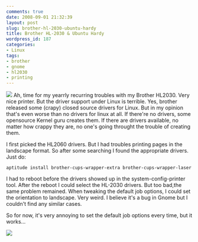 ```yaml
---
comments: true
date: 2008-09-01 21:32:39
layout: post
slug: brother-hl-2030-ubuntu-hardy
title: Brother HL-2030 & Ubuntu Hardy
wordpress_id: 187
categories:
- Linux
tags:
- brother
- gnome
- hl2030
- printing
---
```


![](http://www.vanutsteen.nl/wp-content/uploads/2008/09/brother-hl2030-300x300.jpg)
Ah, time for my yearrly recurring troubles with my Brother HL2030. Very nice printer. But the driver support under Linux is terrible. Yes, brother released some (crapy) closed source drivers for Linux. But in my opinion that's even worse than no drivers for linux at all. If there're no drivers, some opensource Kernel guru creates them. If there are drivers available, no matter how crappy they are, no one's going throught the trouble of creating them.

I first picked the HL2060 drivers. But I had troubles printing pages in the landscape format. So after some searching I found the appropriate drivers. Just do:

    
    aptitude install brother-cups-wrapper-extra brother-cups-wrapper-laser


I had to reboot before the drivers showed up in the system-config-printer tool. After the reboot I could select the HL-2030 drivers. But too bad,the same problem remained. When tweaking the default job options, I could set the orientation to landscape. Very weird. I believe it's a bug in Gnome but I couldn't find any similar cases.

So for now, it's very annoying to set the default job options every time, but it works...


[![](http://www.vanutsteen.nl/wp-content/uploads/2008/09/brother_hl2030-300x243.png)](http://www.vanutsteen.nl/wp-content/uploads/2008/09/brother_hl2030.png)
